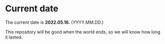# Current date

The current date is **2022.05.16.** (YYYY.MM.DD.)

This repository will be good when the world ends, so we will know how long it lasted.